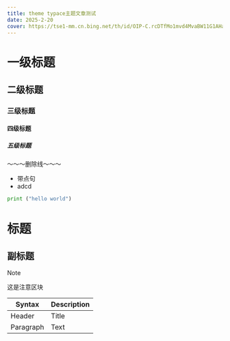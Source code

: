 ```yaml
---
title: theme typace主题文章测试
date: 2025-2-20
cover: https://tse1-mm.cn.bing.net/th/id/OIP-C.rcDTfMo1mvd4MvaBW11G1AHaDt?dpr=2&pid=ImgDetMain
---
```


# 一级标题
## 二级标题
### 三级标题
#### 四级标题
##### 五级标题

～～～删除线～～～

- 带点句
- adcd

```python
print ("hello world")
```

# 标题
## 副标题

> [!NOTE]
>这是注意区块




| Syntax | Description |
| ----------- | ----------- |
| Header | Title |
| Paragraph | Text |




